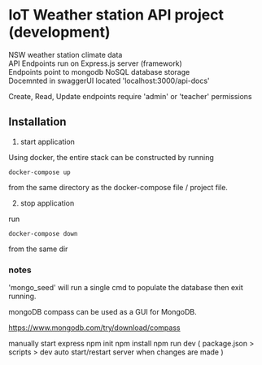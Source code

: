 # IoT Weather station API project (development)

NSW weather station climate data  
API Endpoints run on Express.js server (framework)  
Endpoints point to mongodb NoSQL database storage  
Docemnted in swaggerUI located 'localhost:3000/api-docs'

Create, Read, Update endpoints require 'admin' or 'teacher' permissions

## Installation

1. start application

Using docker, the entire stack can be constructed by running

```
docker-compose up
```

from the same directory as the docker-compose file / project file.

2. stop application

run

```
docker-compose down
```

from the same dir

### notes

'mongo_seed' will run a single cmd to populate the database then exit running.

mongoDB compass can be used as a GUI for MongoDB.

https://www.mongodb.com/try/download/compass

manually start express
npm init
npm install
npm run dev ( package.json > scripts > dev auto start/restart server when changes are made )
